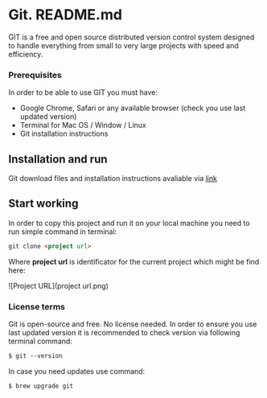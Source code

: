 # Git. README.md

GIT is a free and open source distributed version control system designed to handle everything from small to very large projects with speed and efficiency.

### Prerequisites

In order to be able to use GIT you must have:

* Google Chrome, Safari or any available browser (check you use last updated version)
* Terminal for Mac OS / Window / Linux
* Git installation instructions


## Installation and run

Git download files and installation instructions avaliable via [link](https://git-scm.com/downloads)

## Start working

In order to copy this project and run it on your local machine you need to run simple command in terminal:

``` html
git clone <project url>
```
Where **project url** is identificator for the current project which might be find here:

![Project URL](project url.png)

### License terms

Git is open-source and free. No license needed.
In order to ensure you use last updated version it is recommended to check version via following terminal command:

```html
$ git --version
```

In case you need updates use command:

```html
$ brew upgrade git
```
